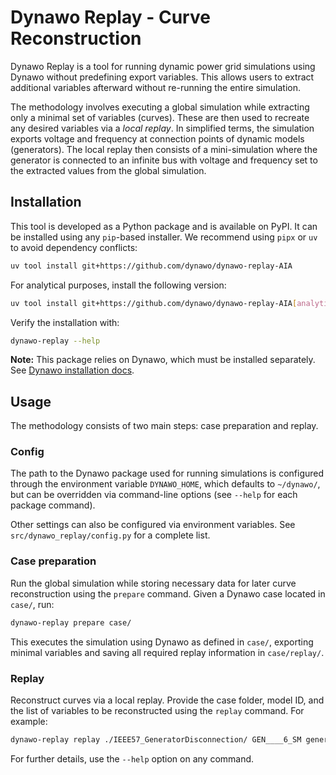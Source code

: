 # Dynawo Replay - Curve Reconstruction

Dynawo Replay is a tool for running dynamic power grid simulations using Dynawo without predefining export variables. This allows users to extract additional variables afterward without re-running the entire simulation.

The methodology involves executing a global simulation while extracting only a minimal set of variables (curves). These are then used to recreate any desired variables via a *local replay*. In simplified terms, the simulation exports voltage and frequency at connection points of dynamic models (generators). The local replay then consists of a mini-simulation where the generator is connected to an infinite bus with voltage and frequency set to the extracted values from the global simulation.

## Installation
This tool is developed as a Python package and is available on PyPI. It can be installed using any `pip`-based installer. We recommend using `pipx` or `uv` to avoid dependency conflicts:

```sh
uv tool install git+https://github.com/dynawo/dynawo-replay-AIA
```

For analytical purposes, install the following version:

```sh
uv tool install git+https://github.com/dynawo/dynawo-replay-AIA[analytics]
```

Verify the installation with:

```sh
dynawo-replay --help
```

**Note:** This package relies on Dynawo, which must be installed separately. See [Dynawo installation docs](dynawo.com).

## Usage
The methodology consists of two main steps: case preparation and replay.

### Config
The path to the Dynawo package used for running simulations is configured through the environment variable ```DYNAWO_HOME```, which defaults to ```~/dynawo/```, but can be overridden via command-line options (see ```--help``` for each package command).

Other settings can also be configured via environment variables. See ```src/dynawo_replay/config.py``` for a complete list.

### Case preparation
Run the global simulation while storing necessary data for later curve reconstruction using the `prepare` command. Given a Dynawo case located in `case/`, run:

```sh
dynawo-replay prepare case/
```

This executes the simulation using Dynawo as defined in `case/`, exporting minimal variables and saving all required replay information in `case/replay/`.

### Replay
Reconstruct curves via a local replay. Provide the case folder, model ID, and the list of variables to be reconstructed using the `replay` command. For example:

```sh
dynawo-replay replay ./IEEE57_GeneratorDisconnection/ GEN____6_SM generator_iStatorPu_im generator_iStatorPu_re
```

For further details, use the `--help` option on any command.

